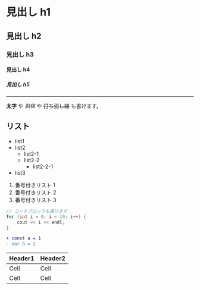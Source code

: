 # 見出し h1

## 見出し h2

### 見出し h3

#### 見出し h4

##### 見出し h5

---

**太字** や _斜体_ や ~~打ち消し線~~ も書けます。

## リスト

- list1
- list2
  - list2-1
  - list2-2
    - list2-2-1
- list3

1. 番号付きリスト 1
2. 番号付きリスト 2
3. 番号付きリスト 3

```c
// コードブロックも書けます
for (int i = 0; i < 10; i++) {
    cout << i << endl;
}
```

```diff
+ const a = 1
- var b = 2
```

| Header1 | Header2 |
| ------- | ------- |
| Cell    | Cell    |
| Cell    | Cell    |
